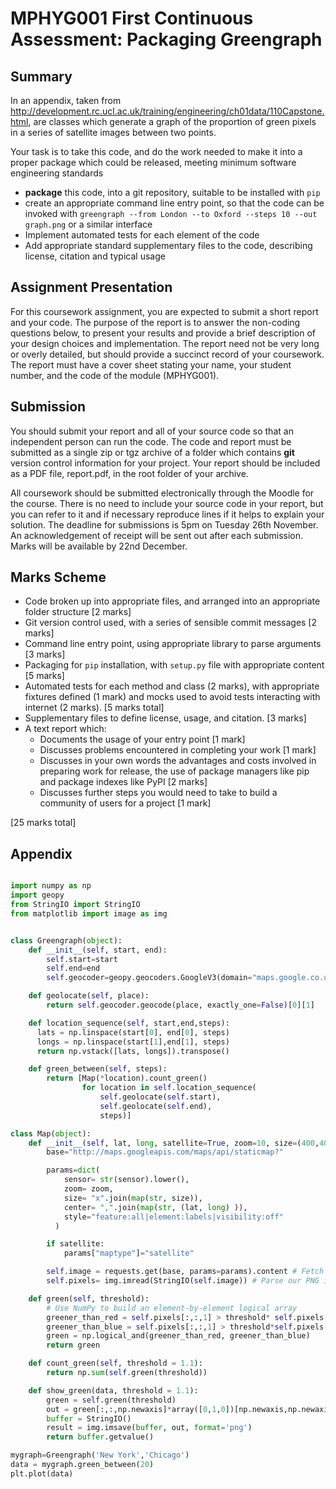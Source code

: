 MPHYG001 First Continuous Assessment: Packaging Greengraph
==========================================================

Summary
-------

In an appendix, taken from http://development.rc.ucl.ac.uk/training/engineering/ch01data/110Capstone.html,
are classes which generate a graph of the proportion of green pixels in a series of satellite images between two points.

Your task is to take this code, and do the work needed to make it into a proper package which could be released,
meeting minimum software engineering standards

* **package** this code, into a git repository, suitable to be installed with `pip`
* create an appropriate command line entry point, so that the code can be invoked with
 `greengraph --from London --to Oxford --steps 10 --out graph.png` or a similar interface
* Implement automated tests for each element of the code
* Add appropriate standard supplementary files to the code, describing license, citation and typical usage

Assignment Presentation
-----------------------

For this coursework assignment, you are expected to submit a short report and your code.
The purpose of the report is to answer the non-coding questions below, to present your results and provide a brief
description of your design choices and implementation. The report need not be very long or overly detailed,
but should provide a succinct record of your coursework. The report must have a cover sheet
stating your name, your student number, and the code of the module (MPHYG001).

Submission
----------

You should submit your report and all of your source code so that an independent person can run the code.
The code and report must be submitted as a single zip or tgz archive of a folder which contains **git** version control information for your project.
Your report should be included as a PDF file, report.pdf, in the root folder of your archive.

All coursework should be submitted electronically through the Moodle for the course.
There is no need to include your source code
in your report, but you can refer to it and if necessary reproduce lines if it helps to explain your solution.
The deadline for submissions is 5pm on Tuesday 26th November. An acknowledgement of
receipt will be sent out after each submission. Marks will be available by 22nd December.

Marks Scheme
------------

* Code broken up into appropriate files, and arranged into an appropriate folder structure [2 marks]
* Git version control used, with a series of sensible commit messages [2 marks]
* Command line entry point, using appropriate library to parse arguments [3 marks]
* Packaging for `pip` installation, with `setup.py` file with appropriate content [5 marks]
* Automated tests for each method and class (2 marks), with appropriate fixtures defined (1 mark)
  and mocks used to avoid tests interacting with internet (2 marks). [5 marks total]
* Supplementary files to define license, usage, and citation. [3 marks]
* A text report which:
  * Documents the usage of your entry point [1 mark]
  * Discusses problems encountered in completing your work [1 mark]
  * Discusses in your own words the advantages and costs involved in preparing work for release,
    the use of package managers like pip and package indexes like PyPI [2 marks]
  * Discusses further steps you would need to take to build a community of users for a project [1 mark]

[25 marks total]

Appendix
--------

``` python

import numpy as np
import geopy
from StringIO import StringIO
from matplotlib import image as img


class Greengraph(object):
    def __init__(self, start, end):
        self.start=start
        self.end=end
        self.geocoder=geopy.geocoders.GoogleV3(domain="maps.google.co.uk")

    def geolocate(self, place):
        return self.geocoder.geocode(place, exactly_one=False)[0][1]

    def location_sequence(self, start,end,steps):
      lats = np.linspace(start[0], end[0], steps)
      longs = np.linspace(start[1],end[1], steps)
      return np.vstack([lats, longs]).transpose()

    def green_between(self, steps):
        return [Map(*location).count_green()
                for location in self.location_sequence(
                    self.geolocate(self.start),
                    self.geolocate(self.end),
                    steps)]

class Map(object):
    def __init__(self, lat, long, satellite=True, zoom=10, size=(400,400), sensor=False):
        base="http://maps.googleapis.com/maps/api/staticmap?"

        params=dict(
            sensor= str(sensor).lower(),
            zoom= zoom,
            size= "x".join(map(str, size)),
            center= ",".join(map(str, (lat, long) )),
            style="feature:all|element:labels|visibility:off"
          )

        if satellite:
            params["maptype"]="satellite"

        self.image = requests.get(base, params=params).content # Fetch our PNG image data
        self.pixels= img.imread(StringIO(self.image)) # Parse our PNG image as a numpy array

    def green(self, threshold):
        # Use NumPy to build an element-by-element logical array
        greener_than_red = self.pixels[:,:,1] > threshold* self.pixels[:,:,0]
        greener_than_blue = self.pixels[:,:,1] > threshold*self.pixels[:,:,2]
        green = np.logical_and(greener_than_red, greener_than_blue)
        return green

    def count_green(self, threshold = 1.1):
        return np.sum(self.green(threshold))

    def show_green(data, threshold = 1.1):
        green = self.green(threshold)
        out = green[:,:,np.newaxis]*array([0,1,0])[np.newaxis,np.newaxis,:]
        buffer = StringIO()
        result = img.imsave(buffer, out, format='png')
        return buffer.getvalue()

mygraph=Greengraph('New York','Chicago')
data = mygraph.green_between(20)
plt.plot(data)
```
